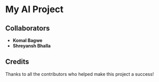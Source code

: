 # My AI Project

## Collaborators
- **Komal Bagwe**
- **Shreyansh Bhalla**

## Credits
Thanks to all the contributors who helped make this project a success!

